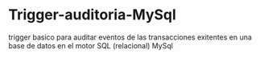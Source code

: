 # Trigger-auditoria-MySql
trigger basico para auditar eventos de las transacciones exitentes en una base de datos en el motor SQL (relacional) MySql
